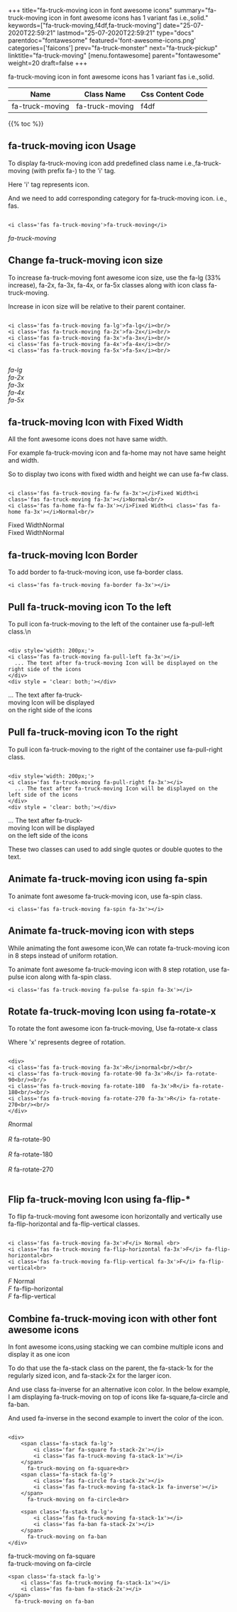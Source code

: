 +++
title="fa-truck-moving icon in font awesome icons"
summary="fa-truck-moving icon in font awesome icons has 1 variant fas i.e.,solid."
keywords=["fa-truck-moving,f4df,fa-truck-moving"]
date="25-07-2020T22:59:21"
lastmod="25-07-2020T22:59:21"
type="docs"
parentdoc="fontawesome"
featured='font-awesome-icons.png'
categories=['faicons']
prev="fa-truck-monster"
next="fa-truck-pickup"
linktitle="fa-truck-moving"
[menu.fontawesome]
parent="fontawesome"
weight=20
draft=false
+++


fa-truck-moving icon in font awesome icons has 1 variant fas i.e.,solid.

<div class='table-responsive'><table class='table'><thead><tr><th>Name</th><th>Class Name</th><th>Css Content Code</th></tr></thead><tbody><tr><td>fa-truck-moving</td><td>fa-truck-moving</td><td>f4df</td></tr></tbody></table></div>


{{% toc %}}


## fa-truck-moving icon Usage

To display fa-truck-moving icon add predefined class name i.e.,fa-truck-moving (with prefix fa-) to the 'i' tag.

Here 'i' tag represents icon.

And we need to add corresponding category for fa-truck-moving icon. i.e., fas.


```

<i class='fas fa-truck-moving'>fa-truck-moving</i>
```

<i class='fas fa-truck-moving'>fa-truck-moving</i>




## Change fa-truck-moving icon size
To increase fa-truck-moving font awesome icon size, use the fa-lg (33% increase), fa-2x, fa-3x, fa-4x, or fa-5x classes along with icon class fa-truck-moving.

Increase in icon size will be relative to their parent container. 

```

<i class='fas fa-truck-moving fa-lg'>fa-lg</i><br/>
<i class='fas fa-truck-moving fa-2x'>fa-2x</i><br/>
<i class='fas fa-truck-moving fa-3x'>fa-3x</i><br/>
<i class='fas fa-truck-moving fa-4x'>fa-4x</i><br/>
<i class='fas fa-truck-moving fa-5x'>fa-5x</i><br/>
            
```

<i class='fas fa-truck-moving fa-lg'>fa-lg</i><br/>
<i class='fas fa-truck-moving fa-2x'>fa-2x</i><br/>
<i class='fas fa-truck-moving fa-3x'>fa-3x</i><br/>
<i class='fas fa-truck-moving fa-4x'>fa-4x</i><br/>
<i class='fas fa-truck-moving fa-5x'>fa-5x</i><br/>
            



## fa-truck-moving Icon with Fixed Width 

All the font awesome icons does not have same width.

For example fa-truck-moving icon and fa-home may not have same height and width.

So to display two icons with fixed width and height we can use fa-fw class.


```

<i class='fas fa-truck-moving fa-fw fa-3x'></i>Fixed Width<i class='fas fa-truck-moving fa-3x'></i>Normal<br/>
<i class='fas fa-home fa-fw fa-3x'></i>Fixed Width<i class='fas fa-home fa-3x'></i>Normal<br/>
```

<i class='fas fa-truck-moving fa-fw fa-3x'></i>Fixed Width<i class='fas fa-truck-moving fa-3x'></i>Normal<br/>
<i class='fas fa-home fa-fw fa-3x'></i>Fixed Width<i class='fas fa-home fa-3x'></i>Normal<br/>



## fa-truck-moving Icon Border 

To add border to fa-truck-moving icon, use fa-border class.


```
<i class='fas fa-truck-moving fa-border fa-3x'></i>

```
<i class='fas fa-truck-moving fa-border fa-3x'></i>





## Pull fa-truck-moving icon To the left

To pull icon fa-truck-moving to the left of the container use fa-pull-left class.\n

```

<div style='width: 200px;'>
<i class='fas fa-truck-moving fa-pull-left fa-3x'></i>
  ... The text after fa-truck-moving Icon will be displayed on the right side of the icons
</div>
<div style = 'clear: both;'></div>
```

<div style='width: 200px;'>
<i class='fas fa-truck-moving fa-pull-left fa-3x'></i>
  ... The text after fa-truck-moving Icon will be displayed on the right side of the icons
</div>
<div style = 'clear: both;'></div>




## Pull fa-truck-moving icon To the right
To pull icon fa-truck-moving to the right of the container use fa-pull-right class.

```

<div style='width: 200px;'>
<i class='fas fa-truck-moving fa-pull-right fa-3x'></i>
  ... The text after fa-truck-moving Icon will be displayed on the left side of the icons
</div>
<div style = 'clear: both;'></div>
```

<div style='width: 200px;'>
<i class='fas fa-truck-moving fa-pull-right fa-3x'></i>
  ... The text after fa-truck-moving Icon will be displayed on the left side of the icons
</div>
<div style = 'clear: both;'></div>

These two classes can used to add single quotes or double quotes to the text.


## Animate fa-truck-moving icon using fa-spin
To animate font awesome fa-truck-moving icon, use fa-spin class.

```
<i class='fas fa-truck-moving fa-spin fa-3x'></i>
```
<i class='fas fa-truck-moving fa-spin fa-3x'></i>




## Animate fa-truck-moving icon with steps
While animating the font awesome icon,We can rotate fa-truck-moving icon in 8 steps instead of uniform rotation.

To animate font awesome fa-truck-moving icon with 8 step rotation, use fa-pulse icon along with fa-spin class.


```
<i class='fas fa-truck-moving fa-pulse fa-spin fa-3x'></i>

```
<i class='fas fa-truck-moving fa-pulse fa-spin fa-3x'></i>





## Rotate fa-truck-moving Icon using fa-rotate-x
To rotate the font awesome icon fa-truck-moving, Use fa-rotate-x class

Where 'x' represents degree of rotation.


```

<div>
<i class='fas fa-truck-moving fa-3x'>R</i>normal<br/><br/>
<i class='fas fa-truck-moving fa-rotate-90 fa-3x'>R</i> fa-rotate-90<br/><br/> 
<i class='fas fa-truck-moving fa-rotate-180  fa-3x'>R</i> fa-rotate-180<br/><br/> 
<i class='fas fa-truck-moving fa-rotate-270 fa-3x'>R</i> fa-rotate-270<br/><br/>
</div>
```

<div>
<i class='fas fa-truck-moving fa-3x'>R</i>normal<br/><br/>
<i class='fas fa-truck-moving fa-rotate-90 fa-3x'>R</i> fa-rotate-90<br/><br/> 
<i class='fas fa-truck-moving fa-rotate-180  fa-3x'>R</i> fa-rotate-180<br/><br/> 
<i class='fas fa-truck-moving fa-rotate-270 fa-3x'>R</i> fa-rotate-270<br/><br/>
</div>




## Flip fa-truck-moving Icon using fa-flip-*
To flip fa-truck-moving font awesome icon horizontally and vertically use fa-flip-horizontal and fa-flip-vertical classes. 

```

<i class='fas fa-truck-moving fa-3x'>F</i> Normal <br>
<i class='fas fa-truck-moving fa-flip-horizontal fa-3x'>F</i> fa-flip-horizontal<br>
<i class='fas fa-truck-moving fa-flip-vertical fa-3x'>F</i> fa-flip-vertical<br>
```

<i class='fas fa-truck-moving fa-3x'>F</i> Normal <br>
<i class='fas fa-truck-moving fa-flip-horizontal fa-3x'>F</i> fa-flip-horizontal<br>
<i class='fas fa-truck-moving fa-flip-vertical fa-3x'>F</i> fa-flip-vertical<br>




## Combine fa-truck-moving icon with other font awesome icons
In font awesome icons,using stacking we can combine multiple icons and display it as one icon 

To do that use the fa-stack class on the parent, the fa-stack-1x for the regularly sized icon, and fa-stack-2x for the larger icon.

And use class fa-inverse for an alternative icon color. 
In the below example, I am displaying fa-truck-moving on top of icons like fa-square,fa-circle and fa-ban.

And used fa-inverse in the second example to invert the color of the icon.

```

<div>
    <span class='fa-stack fa-lg'>
        <i class='far fa-square fa-stack-2x'></i>
        <i class='fas fa-truck-moving fa-stack-1x'></i>
    </span>
      fa-truck-moving on fa-square<br>
    <span class='fa-stack fa-lg'>
        <i class='fas fa-circle fa-stack-2x'></i>
        <i class='fas fa-truck-moving fa-stack-1x fa-inverse'></i>
    </span>
      fa-truck-moving on fa-circle<br>

    <span class='fa-stack fa-lg'>
        <i class='fas fa-truck-moving fa-stack-1x'></i>
        <i class='fas fa-ban fa-stack-2x'></i>
    </span>
      fa-truck-moving on fa-ban
</div>
```

<div>
    <span class='fa-stack fa-lg'>
        <i class='far fa-square fa-stack-2x'></i>
        <i class='fas fa-truck-moving fa-stack-1x'></i>
    </span>
      fa-truck-moving on fa-square<br>
    <span class='fa-stack fa-lg'>
        <i class='fas fa-circle fa-stack-2x'></i>
        <i class='fas fa-truck-moving fa-stack-1x fa-inverse'></i>
    </span>
      fa-truck-moving on fa-circle<br>

    <span class='fa-stack fa-lg'>
        <i class='fas fa-truck-moving fa-stack-1x'></i>
        <i class='fas fa-ban fa-stack-2x'></i>
    </span>
      fa-truck-moving on fa-ban
</div>






